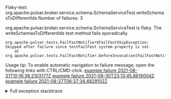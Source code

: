         
Flaky-test: org.apache.pulsar.broker.service.schema.SchemaServiceTest.writeSchemasToDifferentIds
Number of failures: 3

org.apache.pulsar.broker.service.schema.SchemaServiceTest is flaky. The writeSchemasToDifferentIds test method fails sporadically.

```
org.apache.pulsar.tests.FailFastNotifier$FailFastSkipException: Skipped after failure since testFailFast system property is set.
	at org.apache.pulsar.tests.FailFastNotifier.beforeInvocation(FailFastNotifier.java:88)

```

Usage tip: To enable automatic navigation to failure message, open the following links with CTRL/CMD-click.
[example failure 2021-08-31T10:16:39.2103177Z](https://github.com/apache/pulsar/runs/3471501156?check_suite_focus=true#step:10:1447)
[example failure 2021-08-30T23:13:45.8619004Z](https://github.com/apache/pulsar/runs/3467152431?check_suite_focus=true#step:9:707)
[example failure 2021-08-27T06:37:34.4829102Z](https://github.com/apache/pulsar/runs/3440411059?check_suite_focus=true#step:9:2629)


<details>
<summary>Full exception stacktrace</summary>
<code><pre>
org.apache.pulsar.tests.FailFastNotifier$FailFastSkipException: Skipped after failure since testFailFast system property is set.
	at org.apache.pulsar.tests.FailFastNotifier.beforeInvocation(FailFastNotifier.java:88)

</pre></code>
</details>

